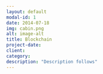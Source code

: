 ```yaml
---
layout: default
modal-id: 1
date: 2014-07-18
img: cabin.png
alt: image-alt
title: Blockchain
project-date:
client:
category:
description: "Description follows"
---
```

